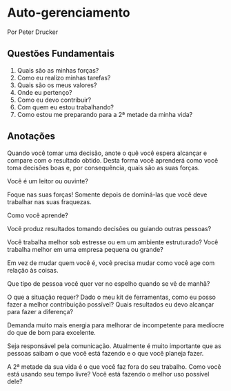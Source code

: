 # Auto-gerenciamento

Por Peter Drucker

## Questões Fundamentais

1. Quais são as minhas forças?
2. Como eu realizo minhas tarefas?
3. Quais são os meus valores?
4. Onde eu pertenço?
5. Como eu devo contribuir?
6. Com quem eu estou trabalhando?
7. Como estou me preparando para a 2ª metade da minha vida?

## Anotações

Quando você tomar uma decisão, anote o quê você espera alcançar e compare com o resultado obtido. Desta forma você aprenderá como você toma decisões boas e, por consequência, quais são as suas forças.

Você é um leitor ou ouvinte?

Foque nas suas forças! Somente depois de dominá-las que você deve trabalhar nas suas fraquezas.

Como você aprende?

Você produz resultados tomando decisões ou guiando outras pessoas?

Você trabalha melhor sob estresse ou em um ambiente estruturado? Você trabalha melhor em uma empresa pequena ou grande?

Em vez de mudar quem você é, você precisa mudar como você age com relação às coisas.

Que tipo de pessoa você quer ver no espelho quando se vê de manhã?

O que a situação requer? Dado o meu kit de ferramentas, como eu posso fazer a melhor contribuição possível? Quais resultados eu devo alcançar para fazer a diferença?

Demanda muito mais energia para melhorar de incompetente para medíocre do que de bom para excelente.

Seja responsável pela comunicação. Atualmente é muito importante que as pessoas saibam o que você está fazendo e o que você planeja fazer.

A 2ª metade da sua vida é o que você faz fora do seu trabalho. Como você está usando seu tempo livre? Você está fazendo o melhor uso possível dele?